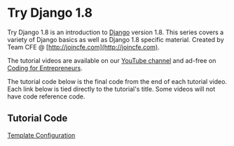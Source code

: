 Try Django 1.8
=========


Try Django 1.8 is an introduction to [Django](http://djangoproject.com) version 1.8. This series covers a variety of Django basics as well as Django 1.8 specific material. Created by Team CFE @ [http://joincfe.com](http://joincfe.com).

The tutorial videos are available on our [YouTube channel](http://joincfe.com/youtube) and ad-free on [Coding for Entrepreneurs](http://joincfe.com/projects). 


The tutorial code below is the final code from the end of each tutorial video. Each link below is tied directly to the tutorial's title. Some videos will not have code reference code.

## Tutorial Code
[Template Configuration](../../tree/4d21a37f1c20f18bbee65530dd48a6c8cd31d6df)








